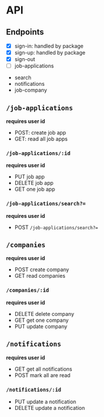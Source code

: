 # API

## Endpoints

- [x] sign-in: handled by package
- [x] sign-up: handled by package
- [x] sign-out
- [ ] job-applications
- search
- notifications
- job-company

## `/job-applications`

**requires user id**

- POST: create job app
- GET: read all job apps

### `/job-applications/:id`

**requires user id**

- PUT job app
- DELETE job app
- GET one job app

### `/job-applications/search?=`

**requires user id**

- POST `/job-applications/search?=`

## `/companies`

**requires user id**

- POST create company
- GET read companies

### `/companies/:id`

**requires user id**

- DELETE delete company
- GET get one company
- PUT update company

## `/notifications`

**requires user id**

- GET get all notifications
- POST mark all are read

### `/notifications/:id`

- PUT update a notification
- DELETE update a notification
